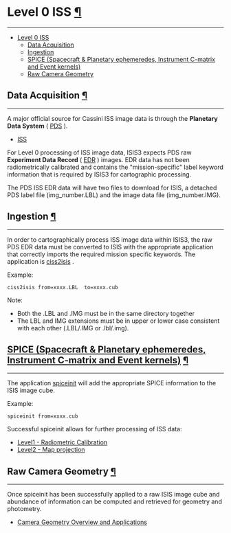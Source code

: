 <div id="main">

<div id="content">

<div class="contextual">

</div>

<div class="wiki wiki-page">

<span id="Level-0-ISS"></span>

# Level 0 ISS [¶](#Level-0-ISS-)

-----

  - [Level 0 ISS](#Level-0-ISS-)
      - [Data Acquisition](#Data-Acquisition-)
      - [Ingestion](#Ingestion-)
      - [SPICE (Spacecraft & Planetary ephemeredes, Instrument C-matrix
        and Event
        kernels)](#SPICE-Spacecraft--Planetary-ephemeredes-Instrument-C-matrix-and-Event-kernels-)
      - [Raw Camera Geometry](#Raw-Camera-Geometry-)

<span id="Data-Acquisition"></span>

## Data Acquisition [¶](#Data-Acquisition-)

-----

A major official source for Cassini ISS image data is through the
**Planetary Data System** ( [PDS](http://pds.nasa.gov/) ).

  - [ISS](CSS_)

For Level 0 processing of ISS image data, ISIS3 expects PDS raw
**Experiment Data Record** ( [EDR](EDR) ) images. EDR data has not been
radiometrically calibrated and contains the "mission-specific" label
keyword information that is required by ISIS3 for cartographic
processing.

The PDS ISS EDR data will have two files to download for ISIS, a
detached PDS label file (img\_number.LBL) and the image data file
(img\_number.IMG).

<span id="Ingestion"></span>

## Ingestion [¶](#Ingestion-)

-----

In order to cartographically process ISS image data within ISIS3, the
raw PDS EDR data must be converted to ISIS with the appropriate
application that correctly imports the required mission specific
keywords. The application is
[ciss2isis](http://isis.astrogeology.usgs.gov/Application/presentation/Tabbed/ciss2isis/ciss2isis.html)
.

Example:

    ciss2isis from=xxxx.LBL  to=xxxx.cub

Note:

  - Both the .LBL and .IMG must be in the same directory together
  - The LBL and IMG extensions must be in upper or lower case consistent
    with each other (.LBL/.IMG or .lbl/.img).

<span id="SPICE-Spacecraft-amp-Planetary-ephemeredes-Instrument-C-matrix-and-Event-kernels"></span>

## [SPICE (Spacecraft & Planetary ephemeredes, Instrument C-matrix and Event kernels)](SPICE) [¶](#SPICE-Spacecraft--Planetary-ephemeredes-Instrument-C-matrix-and-Event-kernels-)

-----

The application
[spiceinit](http://isis.astrogeology.usgs.gov/Application/presentation/Tabbed/spiceinit/spiceinit.html)
will add the appropriate SPICE information to the ISIS image cube.

Example:

    spiceinit from=xxxx.cub

Successful spiceinit allows for further processing of ISS data:

  - [Level1 - Radiometric Calibration](Level1_ISS)
  - [Level2 - Map projection](Level2_ISS)

<span id="Raw-Camera-Geometry"></span>

## Raw Camera Geometry [¶](#Raw-Camera-Geometry-)

-----

Once spiceinit has been successfully applied to a raw ISIS image cube
and abundance of information can be computed and retrieved for geometry
and photometry.

  - [Camera Geometry Overview and Applications](Camera_Geometry)

</div>

<div style="clear:both;">

</div>

</div>

</div>
